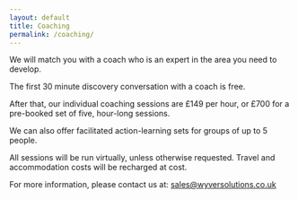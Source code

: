 ```yaml
---
layout: default
title: Coaching
permalink: /coaching/
---
```

We will match you with a coach who is an expert in the area you need to develop.

The first 30 minute discovery conversation with a coach is free.

After that, our individual coaching sessions are £149 per hour, or £700 for a pre-booked set of five, hour-long sessions.

We can also offer facilitated action-learning sets for groups of up to 5 people.

All sessions will be run virtually, unless otherwise requested. Travel and accommodation costs will be recharged at cost.

For more information, please contact us at: [sales@wyversolutions.co.uk](mailto:sales@wyversolutions.co.uk)
